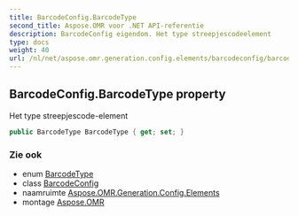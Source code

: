 ```yaml
---
title: BarcodeConfig.BarcodeType
second_title: Aspose.OMR voor .NET API-referentie
description: BarcodeConfig eigendom. Het type streepjescodeelement
type: docs
weight: 40
url: /nl/net/aspose.omr.generation.config.elements/barcodeconfig/barcodetype/
---
```

## BarcodeConfig.BarcodeType property

Het type streepjescode-element

```csharp
public BarcodeType BarcodeType { get; set; }
```

### Zie ook

* enum [BarcodeType](../../../aspose.omr.generation.config.enums/barcodetype/)
* class [BarcodeConfig](../)
* naamruimte [Aspose.OMR.Generation.Config.Elements](../../barcodeconfig/)
* montage [Aspose.OMR](../../../)


